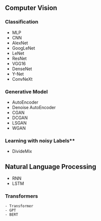 ## Computer Vision

### Classification
- MLP
- CNN
- AlexNet
- GoogLeNet
- LeNet
- ResNet
- VGG16
- DenseNet
- Y-Net
- ConvNeXt

### Generative Model
- AutoEncoder
- Denoise AutoEncoder
- CGAN
- DCGAN
- LSGAN
- WGAN

### Learning with noisy Labels**
- DivideMix

## Natural Language Processing
- RNN
- LSTM

### Transformers
    - Transformer
    - GPT
    - BERT
